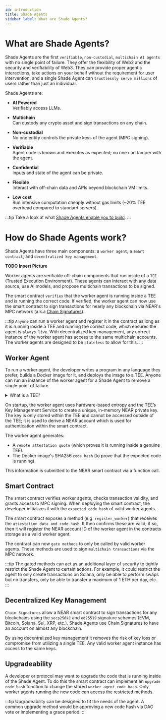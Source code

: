 ```yaml
---
id: introduction
title: Shade Agents
sidebar_label: What are Shade Agents?
---
```


# What are Shade Agents?

Shade Agents are the first `verifiable`, `non-custodial`, `multichain AI agents` with no single point of failure. They offer the flexibility of Web2 and the security and verifiability of Web3. They can provide proper agentic interactions, take actions on your behalf without the requirement for user intervention, and a single Shade Agent can `trustlessly serve millions` of users rather than just an individual.

Shade Agents are:
- **AI Powered**\
Verifiably access LLMs. 

- **Multichain**\
Can custody any crypto asset and sign transactions on any chain.

- **Non-custodial**\
No one entity controls the private keys of the agent (MPC signing). 

- **Verifiable**\
Agent code is known and executes as expected; no one can tamper with the agent.

- **Confidential**\
Inputs and state of the agent can be private. 

- **Flexible**\
Interact with off-chain data and APIs beyond blockchain VM limits.

- **Low cost**\
Run intensive computation cheaply without gas limits (~20% TEE overhead compared to standard servers).

:::tip
Take a look at what [Shade Agents enable you to build](./examples.md).
:::


# How do Shade Agents work? 

Shade Agents have three main components: a `worker agent`, a `smart contract`, and `decentralized key management`. 

**TODO Insert Picture**


Worker agents are verifiable off-chain components that run inside of a `TEE` (Trusted Execution Environment). These agents can interact with any data source, use AI models, and propose multichain transactions to be signed.

The smart contract `verifies` that the worker agent is running inside a TEE and is running the correct code. If verified, the worker agent can now use the smart contract to sign transactions for nearly any blockchain via NEAR's MPC network (a.k.a [Chain Signatures](../chain-abstraction/chain-signatures.md)). 

:::tip
`Anyone` can run a worker agent and register it in the contract as long as it is running inside a TEE and running the correct code, which ensures the agent is `always live`. With decentralized key management, any correct instance of the worker agent has access to the same multichain accounts. The worker agents are designed to be `stateless` to allow for this.
:::

## Worker Agent 
To run a worker agent, the developer writes a program in any language they prefer, builds a Docker image for it, and deploys the image to a TEE. Anyone can run an instance of the worker agent for a Shade Agent to remove a single point of failure. 

<details>

<summary> What is a TEE? </summary>

A trusted execution environment is a secure area of a CPU that runs code in an isolated and protected way. This means we know the expected code is running and its execution is not exposed outside of the enclave. TEEs produce attestations to prove that the code is running within a TEE and that it's running the specified code.

</details>

On startup, the worker agent uses hardware-based entropy and the TEE’s Key Management Service to create a unique, in-memory NEAR private key. The key is only stored within the TEE and cannot be accessed outside of the TEE; it is used to derive a NEAR account which is used for authentication within the smart contract.

The worker agent generates:
- A `remote attestation quote` (which proves it is running inside a genuine TEE).
- The Docker image's SHA256 `code hash` (to prove that the expected code is running).

This information is submitted to the NEAR smart contract via a function call.

## Smart Contract

The smart contract verifies worker agents, checks transaction validity, and grants access to MPC signing. When deploying the smart contract, the developer initializes it with the `expected code hash` of valid worker agents.

The smart contract exposes a method (e.g. `register_worker`) that receives the `attestation data and code hash`. It then confirms these are valid; if so, then it will register the NEAR account ID of the worker agent in the contracts storage as a valid worker agent.

The contract can now `gate methods` to only be called by valid worker agents. These methods are used to sign `multichain transactions` via the MPC network. 

:::tip
The gated methods can act as an additional layer of security to tightly restrict the Shade Agent to certain actions. For example, it could restrict the agent to only create transactions on Solana, only be able to perform swaps but no transfers, only be able to transfer a maximum of 1 ETH per day, etc.
:::


## Decentralized Key Management  

`Chain Signatures` allow a NEAR smart contract to sign transactions for any blockchains using the `secp256k1` and `ed25519` signature schemes (EVM, Bitcoin, Solana, Sui, XRP, etc.). Shade Agents use Chain Signatures to have an account on almost any blockchain.

By using decentralized key management it removes the risk of key loss or compromise from utilizing a single TEE. Any valid worker agent instance has access to the same keys.

## Upgradeability 

A developer or protocol may want to upgrade the code that is running inside of the Shade Agent. To do this the smart contract can implement an `upgrade code hash` function to change the stored `worker agent code hash`. Only worker agents running the new code can access the restricted methods.

:::tip
Upgradeability can be designed to fit the needs of the agent. A common upgrade method would be approving a new code hash via DAO vote or implementing a grace period.
:::